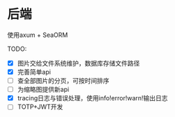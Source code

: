 # 后端

使用axum + SeaORM

TODO:

- [x] 图片交给文件系统维护，数据库存储文件路径
- [x] 完善简单api
- [ ] 查全部图片的分页，可按时间排序
- [ ] 为缩略图提供新api
- [x] tracing日志与错误处理，使用info!error!warn!输出日志
- [ ] TOTP+JWT开发
